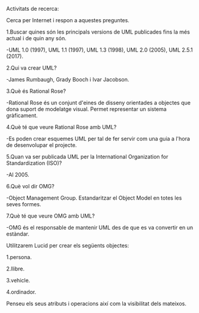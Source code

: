 Activitats de recerca:

Cerca per Internet i respon a aquestes preguntes.

1.Buscar quines són les principals versions de UML publicades fins la més actual i de quin any són.

-UML 1.0 (1997), UML 1.1 (1997), UML 1.3 (1998), UML 2.0 (2005), UML 2.5.1 (2017).

2.Qui va crear UML?

-James Rumbaugh, Grady Booch i Ivar Jacobson.

3.Què és Rational Rose?

-Rational Rose és un conjunt d'eines de disseny orientades a objectes que dona suport de modelatge visual. Permet representar un sistema gràficament.

4.Què té que veure Rational Rose amb UML?

-Es poden crear esquemes UML per tal de fer servir com una guia a l'hora de desenvolupar el projecte.

5.Quan va ser publicada UML per la International Organization for Standardization (ISO)?

-Al 2005.

6.Què vol dir OMG?

-Object Management Group. Estandaritzar el Object Model en totes les seves formes.

7.Què té que veure OMG amb UML?

-OMG és el responsable de mantenir UML des de que es va convertir en un estàndar.


Utilitzarem Lucid per crear els següents objectes:

1.persona.



2.llibre.



3.vehicle.



4.ordinador.



Penseu els seus atributs i operacions així com la visibilitat dels mateixos.

